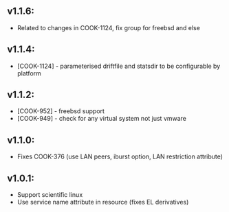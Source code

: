 ## v1.1.6:

* Related to changes in COOK-1124, fix group for freebsd and else

## v1.1.4:

* [COOK-1124] - parameterised driftfile and statsdir to be
  configurable by platform

## v1.1.2:

* [COOK-952] - freebsd support
* [COOK-949] - check for any virtual system not just vmware

## v1.1.0:

* Fixes COOK-376 (use LAN peers, iburst option, LAN restriction attribute)

## v1.0.1:

* Support scientific linux
* Use service name attribute in resource (fixes EL derivatives)
